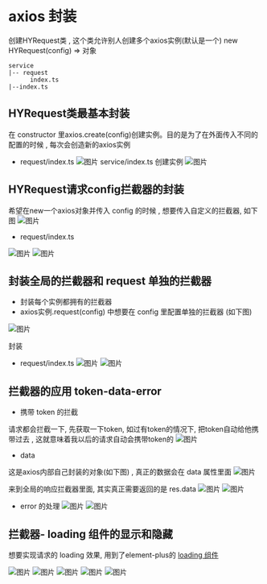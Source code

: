 # axios 封装
创建HYRequest类 , 这个类允许别人创建多个axios实例(默认是一个)  new HYRequest(config) => 对象

```
service 
|-- request 
      index.ts
|--index.ts
```
## HYRequest类最基本封装
在 constructor 里axios.create(config)创建实例。目的是为了在外面传入不同的配置的时候 , 每次会创造新的axios实例 

* request/index.ts
![图片](../.vuepress/public/images/HYRequest.png)
service/index.ts  创建实例
![图片](../.vuepress/public/images/req.png)
## HYRequest请求config拦截器的封装
希望在new一个axios对象并传入 config 的时候 , 想要传入自定义的拦截器, 如下图
![图片](../.vuepress/public/images/inters.png)

* request/index.ts

![图片](../.vuepress/public/images/inters1.png)
![图片](../.vuepress/public/images/inters2.png)

## 封装全局的拦截器和 request 单独的拦截器
* 封装每个实例都拥有的拦截器
* axios实例.request(config) 中想要在 config 里配置单独的拦截器 (如下图)

![图片](../.vuepress/public/images/alone.png)

封装

* request/index.ts
![图片](../.vuepress/public/images/all6.png)
![图片](../.vuepress/public/images/small.png)



## 拦截器的应用 token-data-error 
* 携带 token 的拦截 

请求都会拦截一下, 先获取一下token, 如过有token的情况下, 把token自动给他携带过去 , 这就意味着我以后的请求自动会携带token的
![图片](../.vuepress/public/images/rtoken.png)

* data

这是axios内部自己封装的对象(如下图) , 真正的数据会在 data 属性里面
![图片](../.vuepress/public/images/response7.png)

来到全局的响应拦截器里面, 其实真正需要返回的是 res.data
![图片](../.vuepress/public/images/rd2.png)
![图片](../.vuepress/public/images/rd.png)

* error 的处理
![图片](../.vuepress/public/images/eerr.png)
![图片](../.vuepress/public/images/eeee.png)

## 拦截器- loading 组件的显示和隐藏
想要实现请求的 loading 效果, 用到了element-plus的 [loading 组件](https://element-plus.gitee.io/zh-CN/component/loading.html#%E4%BB%A5%E6%9C%8D%E5%8A%A1%E7%9A%84%E6%96%B9%E5%BC%8F%E6%9D%A5%E8%B0%83%E7%94%A8)

![图片](../.vuepress/public/images/Elloading.png)
![图片](../.vuepress/public/images/el1.png)
![图片](../.vuepress/public/images/ELloading2.png)
![图片](../.vuepress/public/images/ELloading3.png)
![图片](../.vuepress/public/images/ELloading4.png)

